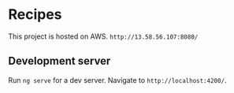 # Recipes

This project is hosted on AWS. `http://13.58.56.107:8080/`

## Development server

Run `ng serve` for a dev server. Navigate to `http://localhost:4200/`. 